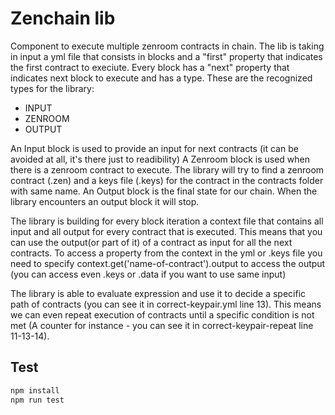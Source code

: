 # Zenchain lib

Component to execute multiple zenroom contracts in chain. The lib is taking in input a yml file that consists in blocks and a "first" property that indicates the first contract to execiute. Every block has a "next" property that indicates next block to execute and has a type. These are the recognized types for the library:
- INPUT
- ZENROOM
- OUTPUT

An Input block is used to provide an input for next contracts (it can be avoided at all, it's there just to readibility)
A Zenroom block is used when there is a zenroom contract to execute. The library will try to find a zenroom contract (.zen) and a keys file (.keys) for the contract in the contracts folder with same name.
An Output block is the final state for our chain. When the library encounters an output block it will stop.

The library is building for every block iteration a context file that contains all input and all output for every contract that is executed. This means that you can use the output(or part of it) of a contract as input for all the next contracts. To access a property from the context in the yml or .keys file you need to specify context.get('name-of-contract').output to access the output (you can access even .keys or .data if you want to use same input)

The library is able to evaluate expression and use it to decide a specific path of contracts (you can see it in correct-keypair.yml line 13). This means we can even repeat execution of contracts until a specific condition is not met (A counter for instance - you can see it in correct-keypair-repeat line 11-13-14).


## Test

```bash
npm install
npm run test
```
